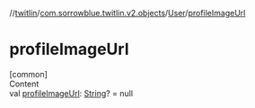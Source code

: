 //[twitlin](../../index.md)/[com.sorrowblue.twitlin.v2.objects](../index.md)/[User](index.md)/[profileImageUrl](profile-image-url.md)



# profileImageUrl  
[common]  
Content  
val [profileImageUrl](profile-image-url.md): [String](https://kotlinlang.org/api/latest/jvm/stdlib/kotlin/-string/index.html)? = null  




